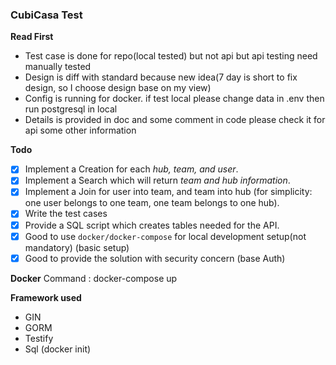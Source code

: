 ### CubiCasa Test

**Read First**

- Test case is done for repo(local tested) but not api but api testing need manually tested
- Design is diff with standard because new idea(7 day is short to fix design, so I choose design base on my view)
- Config is running for docker. if test local please change data in .env then run postgresql in local
- Details is provided in doc and some comment in code please check it for api some other information

**Todo**

- [x] Implement a Creation for each _hub, team, and user_.
- [x] Implement a Search which will return _team and hub information_.
- [x] Implement a Join for user into team, and team into hub (for simplicity: one user belongs to one team, one team
  belongs to one hub).
- [x] Write the test cases
- [x] Provide a SQL script which creates tables needed for the API.
- [x] Good to use `docker/docker-compose` for local development setup(not mandatory) (basic setup)
- [x] Good to provide the solution with security concern (base Auth)

**Docker**
Command : docker-compose up

**Framework used**
- GIN
- GORM
- Testify
- Sql (docker init)
